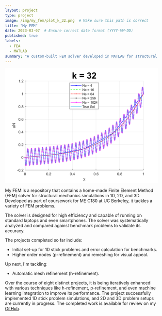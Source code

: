 ```yaml
---
layout: project
type: project
image: /img/my_fem/plot_k_32.png  # Make sure this path is correct
title: "My FEM"
date: 2023-03-07  # Ensure correct date format (YYYY-MM-DD)
published: true
labels:
  - FEA
  - MATLAB
summary: "A custom-built FEM solver developed in MATLAB for structural mechanics and thermal simulations."
---
```


<img class="img-fluid" src="/img/my_fem/plot_k_32.png" alt="My FEM Plot">

My FEM is a repository that contains a home-made Finite Element Method (FEM) solver for structural mechanics simulations in 1D, 2D, and 3D. Developed as part of coursework for ME C180 at UC Berkeley, it tackles a variety of FEM problems.

The solver is designed for high efficiency and capable of running on standard laptops and even smartphones. The solver was systematically analyzed and compared against benchmark problems to validate its accuracy.

The projects completed so far include:
- Initial set-up for 1D stick problems and error calculation for benchmarks.
- Higher order nodes (p-refinement) and remeshing for visual appeal.

Up next, I'm tackling:
- Automatic mesh refinement (h-refinement).

Over the course of eight distinct projects, it is being iteratively enhanced with various techniques like h-refinement, p-refinement, and even machine learning integration to improve its performance. The project successfully implemented 1D stick problem simulations, and 2D and 3D problem setups are currently in progress. The completed work is available for review on my [GitHub](https://github.com/eyandocumet/my-fem/).
